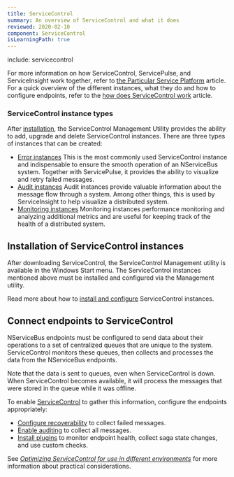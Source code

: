 ```yaml
---
title: ServiceControl
summary: An overview of ServiceControl and what it does
reviewed: 2020-02-10
component: ServiceControl
isLearningPath: true
---
```


include: servicecontrol

For more information on how ServiceControl, ServicePulse, and ServiceInsight work together, refer to [the Particular Service Platform](/platform/) article. For a quick overview of the different instances, what they do and how to configure endpoints, refer to the [how does ServiceControl work](/servicecontrol/how.md) article.

### ServiceControl instance types

After [installation](/servicecontrol/installation.md), the ServiceControl Management Utility provides the ability to add, upgrade and delete ServiceControl instances. There are three types of instances that can be created:

- [Error instances](/servicecontrol/servicecontrol-instances/)
  This is the most commonly used ServiceControl instance and indispensable to ensure the smooth operation of an NServiceBus system. Together with ServicePulse, it provides the ability to visualize and retry failed messages.
- [Audit instances](/servicecontrol/audit-instances/)
  Audit instances provide valuable information about the message flow through a system. Among other things, this is used by ServiceInsight to help visualize a distributed system.
- [Monitoring instances](/servicecontrol/monitoring-instances/)
  Monitoring instances performance monitoring and analyzing additional metrics and are useful for keeping track of the health of a distributed system.

## Installation of ServiceControl instances

After downloading ServiceControl, the ServiceControl Management utility is available in the Windows Start menu. The ServiceControl instances mentioned above must be installed and configured via the Management utility.

Read more about how to [install and configure](/servicecontrol/installation.md) ServiceControl instances.

## Connect endpoints to ServiceControl

NServiceBus endpoints must be configured to send data about their operations to a set of centralized queues that are unique to the system. ServiceControl monitors these queues, then collects and processes the data from the NServiceBus endpoints.

Note that the data is sent to queues, even when ServiceControl is down. When ServiceControl becomes available, it will process the messages that were stored in the queue while it was offline.

To enable [ServiceControl](/servicecontrol) to gather this information, configure the endpoints appropriately:

- [Configure recoverability](/nservicebus/recoverability) to collect failed messages.
- [Enable auditing](/nservicebus/operations/auditing.md) to collect all messages.
- [Install plugins](/servicecontrol/plugins/) to monitor endpoint health, collect saga state changes, and use custom checks.

See [_Optimizing ServiceControl for use in different environments_](/servicecontrol/servicecontrol-in-practice.md) for more information about practical considerations.
